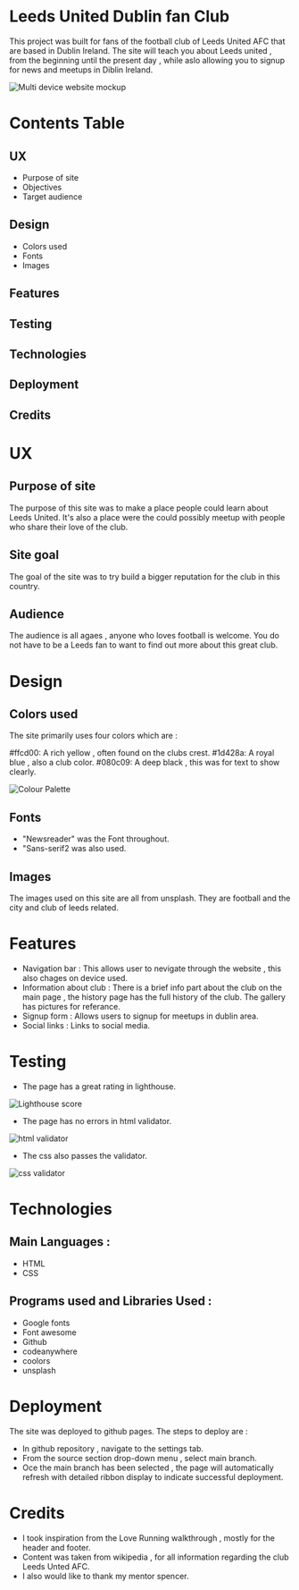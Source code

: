 # Leeds United Dublin fan Club

This project was built for fans of the football club of Leeds United AFC that are based in Dublin Ireland. The site will teach you about Leeds united , from the beginning until the present day , while aslo allowing you to signup for news and meetups in Diblin Ireland.

![Multi device website mockup](https://github.com/Landfish744/Milestone_Project_1/blob/main/assets/images/Mockup%20devices.png)

# Contents Table

## UX
 - Purpose of site
 - Objectives
 - Target audience

 ## Design
 - Colors used
 - Fonts
 - Images

 ## Features

 ## Testing

 ## Technologies

 ## Deployment

 ## Credits



# UX 

## Purpose of site 

The purpose of this site was to make a place people could learn about Leeds United. It's also a place were the could possibly meetup with people who share their love of the club.

## Site goal

The goal of the site was to try build a bigger reputation for the club in this country.

## Audience 

The audience is all agaes , anyone who loves football is welcome. You do not have to be a Leeds fan to want to find out more about this great club.

# Design 

## Colors used 

The site primarily uses four colors which are :

#ffcd00: A rich yellow , often found on the clubs crest.
#1d428a: A royal blue , also a club color.
#080c09: A deep black , this was for text to show clearly.

![Colour Palette](https://github.com/Landfish744/Milestone_Project_1/blob/main/assets/images/Colors-Milestone-project-1.png)

## Fonts

- "Newsreader" was the Font throughout.
- "Sans-serif2 was also used.

## Images

The images used on this site are all from unsplash. They are football and the city and club of leeds related.

# Features 

- Navigation bar : This allows user to nevigate through the website , this also chages on device used.
- Information about club : There is a brief info part about the club on the main page , the history page has the full history of the club. The gallery has pictures for referance.
- Signup form : Allows users to signup for meetups in dublin area.
- Social links : Links to social media.

# Testing 

- The page has a great rating in lighthouse.

![Lighthouse score](https://github.com/Landfish744/Milestone_Project_1/blob/main/assets/images/Lighthouse%20score.png)

- The page has no errors in html validator.

![html validator](https://github.com/Landfish744/Milestone_Project_1/blob/main/assets/images/HTML%20validator.png)

- The css also passes the validator.

![css validator](https://github.com/Landfish744/Milestone_Project_1/blob/main/assets/images/CSS%20validator.png)

# Technologies

## Main Languages :

- HTML
- CSS 

## Programs used and Libraries Used :

- Google fonts 
- Font awesome
- Github 
- codeanywhere
- coolors
- unsplash

# Deployment

The site was deployed to github pages. The steps to deploy are :

- In github repository , navigate to the settings tab.
- From the source section drop-down menu , select main branch.
- Oce the main branch has been selected , the page will automatically refresh with detailed ribbon display to indicate successful deployment.

# Credits 

- I took inspiration from the Love Running walkthrough , mostly for the header and footer.
- Content was taken from wikipedia , for all information regarding the club Leeds Unted AFC.
- I also would like to thank my mentor spencer.